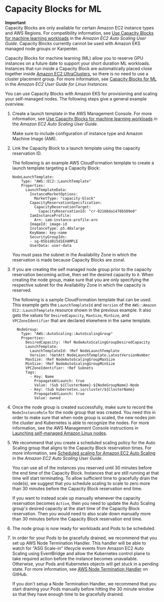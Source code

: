# Capacity Blocks for ML<a name="capacity-blocks"></a>

**Important**  
Capacity Blocks are only available for certain Amazon EC2 instance types and AWS Regions\. For compatibility information, see [Use Capacity Blocks for machine learning workloads](https://docs.aws.amazon.com/autoscaling/ec2/userguide/launch-template-capacity-blocks.html) in the *Amazon EC2 Auto Scaling User Guide*\.
Capacity Blocks currently cannot be used with Amazon EKS managed node groups or Karpenter\.

Capacity Blocks for machine learning \(ML\) allow you to reserve GPU instances on a future date to support your short duration ML workloads\. Instances that run inside a Capacity Block are automatically placed close together inside [Amazon EC2 UltraClusters](https://aws.amazon.com/ec2/ultraclusters/), so there is no need to use a cluster placement group\. For more information, see [Capacity Blocks for ML](https://docs.aws.amazon.com/AWSEC2/latest/UserGuide/ec2-capacity-blocks.html) in the *Amazon EC2 User Guide for Linux Instances*\.

You can use Capacity Blocks with Amazon EKS for provisioning and scaling your self\-managed nodes\. The following steps give a general example overview\.

1. Create a launch template in the AWS Management Console\. For more information, see [Use Capacity Blocks for machine learning workloads](https://docs.aws.amazon.com/autoscaling/ec2/userguide/launch-template-capacity-blocks.html) in the *Amazon EC2 Auto Scaling User Guide*\.

   Make sure to include configuration of instance type and Amazon Machine Image \(AMI\)\.

1. Link the Capacity Block to a launch template using the capacity reservation ID\.

   The following is an example AWS CloudFormation template to create a launch template targeting a Capacity Block:

   ```
   NodeLaunchTemplate:
       Type: "AWS::EC2::LaunchTemplate"
       Properties:
         LaunchTemplateData:
           InstanceMarketOptions:
             MarketType: "capacity-block"
           CapacityReservationSpecification:
             CapacityReservationTarget:
               CapacityReservationId: "cr-02168da1478b509e0"
           IamInstanceProfile:
             Arn: iam-instance-profile-arn
           ImageId: image-id
           InstanceType: p5.48xlarge
           KeyName: key-name
           SecurityGroupIds:
           - sg-05b1d815d1EXAMPLE
           UserData: user-data
   ```

   You must pass the subnet in the Availability Zone in which the reservation is made because Capacity Blocks are zonal\.

1. If you are creating the self managed node group prior to the capacity reservation becoming active, then set the desired capacity to `0`\. When creating the node group, make sure that you are only specifying the respective subnet for the Availability Zone in which the capacity is reserved\.

   The following is a sample CloudFormation template that can be used\. This example gets the `LaunchTemplateId` and `Version` of the `AWS::Amazon EC2::LaunchTemplate` resource shown in the previous example\. It also gets the values for `DesiredCapacity`, `MaxSize`, `MinSize`, and `VPCZoneIdentifier` that are declared elsewhere in the same template\.

   ```
     NodeGroup:
       Type: "AWS::AutoScaling::AutoScalingGroup"
       Properties:
         DesiredCapacity: !Ref NodeAutoScalingGroupDesiredCapacity
         LaunchTemplate:
           LaunchTemplateId: !Ref NodeLaunchTemplate
           Version: !GetAtt NodeLaunchTemplate.LatestVersionNumber
         MaxSize: !Ref NodeAutoScalingGroupMaxSize
         MinSize: !Ref NodeAutoScalingGroupMinSize
         VPCZoneIdentifier: !Ref Subnets
         Tags:
           - Key: Name
             PropagateAtLaunch: true
             Value: !Sub ${ClusterName}-${NodeGroupName}-Node
           - Key: !Sub kubernetes.io/cluster/${ClusterName}
             PropagateAtLaunch: true
             Value: owned
   ```

1. Once the node group is created successfully, make sure to record the `NodeInstanceRole` for the node group that was created\. You need this in order to make sure that when node group is scaled, the new nodes join the cluster and Kubernetes is able to recognize the nodes\. For more information, see the AWS Management Console instructions in [Launching self\-managed Amazon Linux nodes](launch-workers.md)\.

1. We recommend that you create a scheduled scaling policy for the Auto Scaling group that aligns to the Capacity Block reservation times\. For more information, see [Scheduled scaling for Amazon EC2 Auto Scaling](https://docs.aws.amazon.com/autoscaling/ec2/userguide/ec2-auto-scaling-scheduled-scaling.html) in the *Amazon EC2 Auto Scaling User Guide*\.

   You can use all of the instances you reserved until 30 minutes before the end time of the Capacity Block\. Instances that are still running at that time will start terminating\. To allow sufficient time to gracefully drain the node\(s\), we suggest that you schedule scaling to scale to zero more than 30 minutes before the Capacity Block reservation end time\.

   If you want to instead scale up manually whenever the capacity reservation becomes `Active`, then you need to update the Auto Scaling group's desired capacity at the start time of the Capacity Block reservation\. Then you would need to also scale down manually more than 30 minutes before the Capacity Block reservation end time\.

1. The node group is now ready for workloads and Pods to be scheduled\.

1. In order for your Pods to be gracefully drained, we recommend that you set up AWS Node Termination Handler\. This handler will be able to watch for "ASG Scale\-in" lifecycle events from Amazon EC2 Auto Scaling using EventBridge and allow the Kubernetes control plane to take required action before the instance becomes unavailable\. Otherwise, your Pods and Kubernetes objects will get stuck in a pending state\. For more information, see [AWS Node Termination Handler](https://github.com/aws/aws-node-termination-handler) on GitHub\.

   If you don't setup a Node Termination Handler, we recommend that you start draining your Pods manually before hitting the 30 minute window so that they have enough time to be gracefully drained\.